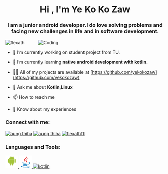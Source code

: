 <h1 align="center">Hi , I'm Ye Ko Ko Zaw</h1>
<h3 align="center">I am a junior android developer.I do love solving problems and facing new challenges in life and in software development.</h3>



<img align="right" alt="Coding" width="400" src="https://media0.giphy.com/media/qgQUggAC3Pfv687qPC/giphy.gif?cid=ecf05e47p9zb8195k3c1sj75g728jkxpmn91tul9nws7wsc1&rid=giphy.gif&ct=g">

<p align="left"> <img src="https://komarev.com/ghpvc/?username=flexath&label=Profile%20views&color=0e75b6&style=flat" alt="flexath" /> </p>

- 🔭 I’m currently working on student project from TU.

- 🌱 I’m currently learning **native android development with kotlin.**

- 👨‍💻 All of my projects are available at [https://github.com/yekokozaw](https://github.com/yekokozaw)

- 💬 Ask me about **Kotlin,Linux**

- 📫 How to reach me 

- 📄 Know about my experiences 

<h3 align="left">Connect with me:</h3>
<p align="left">
<a href="https://linkedin.com/in/aung thiha" target="blank"><img align="center" src="https://raw.githubusercontent.com/rahuldkjain/github-profile-readme-generator/master/src/images/icons/Social/linked-in-alt.svg" alt="aung thiha" height="30" width="40" /></a>
<a href="https://www.facebook.com/yorkozel" target="blank"><img align="center" src="https://raw.githubusercontent.com/rahuldkjain/github-profile-readme-generator/master/src/images/icons/Social/facebook.svg" alt="aung thiha" height="30" width="40" /></a>
<a href="https://instagram.com/yorkozel" target="blank"><img align="center" src="https://raw.githubusercontent.com/rahuldkjain/github-profile-readme-generator/master/src/images/icons/Social/instagram.svg" alt="flexath11" height="30" width="40" /></a>
</p>

<h3 align="left">Languages and Tools:</h3>
<p align="left"> <a href="https://developer.android.com" target="_blank" rel="noreferrer"> <img src="https://raw.githubusercontent.com/devicons/devicon/master/icons/android/android-original-wordmark.svg" alt="android" width="40" height="40"/> </a> <a href="https://www.java.com" target="_blank" rel="noreferrer"> <img src="https://raw.githubusercontent.com/devicons/devicon/master/icons/java/java-original.svg" alt="java" width="40" height="40"/> </a> <a href="https://kotlinlang.org" target="_blank" rel="noreferrer"> <img src="https://www.vectorlogo.zone/logos/kotlinlang/kotlinlang-icon.svg" alt="kotlin" width="40" height="40"/> </a> </p>
